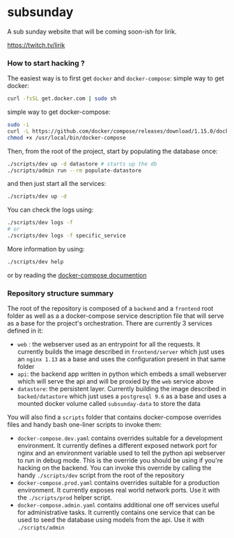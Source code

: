 # subsunday
A sub sunday website that will be coming soon-ish for lirik.

https://twitch.tv/lirik

### How to start hacking ?

The easiest way is to first get `docker` and `docker-compose`:
simple way to get docker:
```sh
curl -fsSL get.docker.com | sudo sh
```
simple way to get docker-compose:
```sh
sudo -i
curl -L https://github.com/docker/compose/releases/download/1.15.0/docker-compose-`uname-s`-`uname -m` -o /usr/local/bin/docker-compose
chmod +x /usr/local/bin/docker-compose
```

Then, from the root of the project, start by populating the database once:
```sh
./scripts/dev up -d datastore # starts up the db
./scripts/admin run --rm populate-datastore
```

and then just start all the services:
```sh
./scripts/dev up -d
```

You can check the logs using:
```sh
./scripts/dev logs -f
# or
./scripts/dev logs -f specific_service
```

More information by using:
```sh
./scripts/dev help
```
or by reading the [docker-compose documention](https://docs.docker.com/compose/)

### Repository structure summary

The root of the repository is composed of a `backend` and a `frontend` root folder as well as a a docker-compose service description file that will serve as a base for the project's orchestration.
There are currently 3 services defined in it:
 - `web` : the webserver used as an entrypoint for all the requests. It currently builds the image described in `frontend/server` which just uses an `nginx 1.13` as a base and uses the configuration present in that same folder
- `api`: the backend app written in python which embeds a small webserver which will serve the api and will be proxied by the `web` service above
- `datastore`: the persistent layer. Currently building the image described in `backed/datastore` which just uses a `postgresql 9.6` as a base and uses a mounted docker volume called `subsunday-data` to store the data

You will also find a `scripts` folder that contains docker-compose overrides files and handy bash one-liner scripts to invoke them:
- `docker-compose.dev.yaml` contains overrides suitable for a development environment. It currently defines a different exposed network port for nginx and an environment variable used to tell the python api webserver to run in debug mode. This is the override you should be using if you're hacking on the backend. You can invoke this override by calling the handy `./scripts/dev` script from the root of the repository
- `docker-compose.prod.yaml` contains overrides suitable for a production environment. It currently exposes real world network ports. Use it with the `./scripts/prod` helper script.
- `docker-compose.admin.yaml` contains additional one off services useful for administrative tasks. It currently contains one service that can be used to seed the database using models from the api. Use it with `./scripts/admin`
